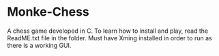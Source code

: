# Monke-Chess
A chess game developed in C.
To learn how to install and play, read the ReadME.txt file in the folder.
Must have Xming installed in order to run as there is a working GUI.

